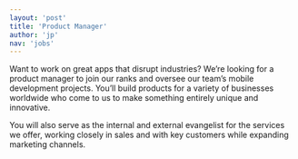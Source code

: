 ```yaml
---
layout: 'post'
title: 'Product Manager'
author: 'jp'
nav: 'jobs'
---
```

Want to work on great apps that disrupt industries? We’re looking for a product manager to join our ranks and oversee our team’s mobile development projects. You’ll build products for a variety of businesses worldwide who come to us to make something entirely unique and innovative.

You will also serve as the internal and external evangelist for the services we offer, working closely in sales and with key customers while expanding marketing channels.